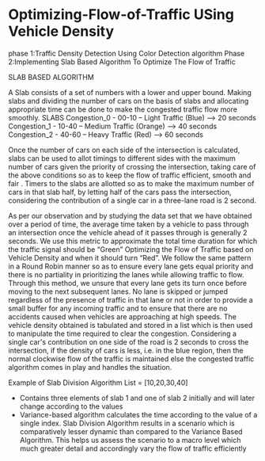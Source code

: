 # Optimizing-Flow-of-Traffic USing Vehicle Density

phase 1:Traffic Density Detection Using Color Detection algorithm
Phase 2:Implementing Slab Based Algorithm To Optimize The Flow of Traffic


SLAB BASED ALGORITHM

A Slab consists of a set of numbers with a lower and upper bound. Making
slabs and dividing the number of cars on the basis of slabs and allocating appropriate
time can be done to make the congested traffic flow more smoothly.
SLABS
Congestion_0 - 00-10 – Light Traffic (Blue) --> 20 seconds
Congestion_1 - 10-40 – Medium Traffic (Orange) --> 40 seconds
Congestion_2 - 40-60 – Heavy Traffic (Red) --> 60 seconds


Once the number of cars on each side of the intersection is calculated, slabs
can be used to allot timings to different sides with the maximum number of cars given
the priority of crossing the intersection, taking care of the above conditions so as to
keep the flow of traffic efficient, smooth and fair . Timers to the slabs are allotted so
as to make the maximum number of cars in that slab half, by letting half of the cars
pass the intersection, considering the contribution of a single car in a three-lane road
is 2 second.

As per our observation and by studying the data set that we have obtained over
a period of time, the average time taken by a vehicle to pass through an intersection
once the vehicle ahead of it passes through is generally 2 seconds. We use this metric
to approximate the total time duration for which the traffic signal should be “Green”
Optimizing the Flow of Traffic based on Vehicle Density
and when it should turn “Red”. We follow the same pattern in a Round Robin manner
so as to ensure every lane gets equal priority and there is no partiality in prioritizing
the lanes while allowing traffic to flow.
Through this method, we unsure that every lane gets its turn once before
moving to the next subsequent lanes. No lane is skipped or jumped regardless of the
presence of traffic in that lane or not in order to provide a small buffer for any incoming
traffic and to ensure that there are no accidents caused when vehicles are approaching
at high speeds.
The vehicle density obtained is tabulated and stored in a list which is then used
to manipulate the time required to clear the congestion. Considering a single car's
contribution on one side of the road is 2 seconds to cross the intersection, if the density
of cars is less, i.e. in the blue region, then the normal clockwise flow of the traffic is
maintained else the congested traffic algorithm comes in play and handles the
situation.

Example of Slab Division Algorithm
List = [10,20,30,40]
- Contains three elements of slab 1 and one of slab 2 initially
and will later change according to the values
- Variance-based algorithm calculates the time according to
the value of a single index.
Slab Division Algorithm results in a scenario which is comparatively lesser
dynamic than compared to the Variance Based Algorithm. This helps us assess the
scenario to a macro level which much greater detail and accordingly vary the flow of
traffic efficiently

